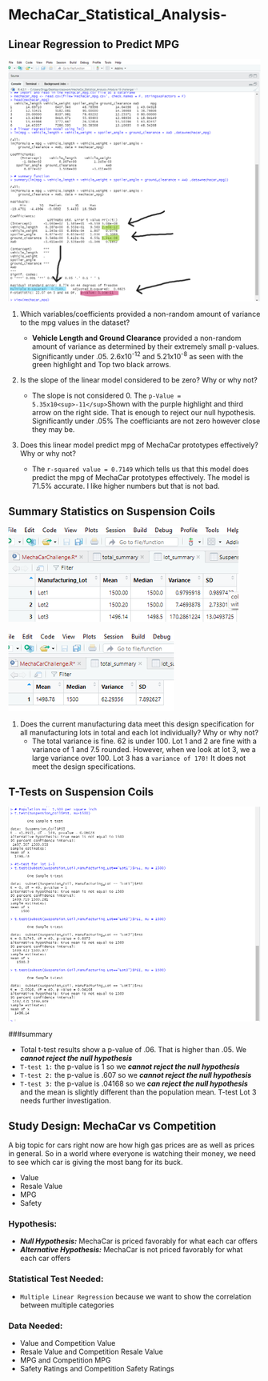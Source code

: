 # MechaCar_Statistical_Analysis-

## Linear Regression to Predict MPG
![LinearRegress](https://github.com/Aceofhearts1/MechaCar_Statistical_Analysis-/blob/main/Images/Linear_Regression.png)

1. Which variables/coefficients provided a non-random amount of variance to the mpg values in the dataset?
   - **Vehicle Length and Ground Clearance** provided a non-random amount of variance as determined by their extremely small p-values. Significantly under .05. 2.6x10<sup>-12</sup> and 5.21x10<sup>-8</sup> as seen with the green highlight and Top two black arrows.

2. Is the slope of the linear model considered to be zero? Why or why not?
   - The slope is not considered 0. The ```p-Value = 5.35x10<sup>-11</sup>```Shown with the purple highlight and third arrow on the right side. That is enough to reject our null hypothesis. Significantly under .05% The coefficiants are not zero however close they may be.

3. Does this linear model predict mpg of MechaCar prototypes effectively? Why or why not?
   - The ```r-squared value = 0.7149``` which tells us that this model does predict the mpg of MechaCar prototypes effectively. The model is 71.5% accurate. I like higher numbers but that is not bad.

## Summary Statistics on Suspension Coils

![sum1](https://github.com/Aceofhearts1/MechaCar_Statistical_Analysis-/blob/main/Images/Summary_Statistics1.png)

![sum2](https://github.com/Aceofhearts1/MechaCar_Statistical_Analysis-/blob/main/Images/Summary_Statistics2.png)

1. Does the current manufacturing data meet this design specification for all manufacturing lots in total and each lot individually? Why or why not?
   - The total variance is fine. 62 is under 100. Lot 1 and 2 are fine with a variance of 1 and 7.5 rounded. However, when we look at lot 3, we a large variance over 100. Lot 3 has a ```variance of 170!``` It does not meet the design specifications.

## T-Tests on Suspension Coils

![t-test](https://github.com/Aceofhearts1/MechaCar_Statistical_Analysis-/blob/main/Images/T-Test.png)

###summary

- Total t-test results show a p-value of .06. That is higher than .05. We ***cannot reject the null hypothesis***
- ```T-test 1:``` the p-value is 1 so we ***cannot reject the null hypothesis***
- ```T-test 2:``` the p-value is .607 so we ***cannot reject the null hypothesis***
- ```T-test 3:``` the p-value is .04168 so we ***can reject the null hypothesis*** and the mean is slightly different than the population mean. T-test Lot 3 needs further investigation.

## Study Design: MechaCar vs Competition

A big topic for cars right now are how high gas prices are as well as prices in general. So in a world where everyone is watching their money, we need to see which car is giving the most bang for its buck.

- Value
- Resale Value
- MPG
- Safety

### Hypothesis:
- ***Null Hypothesis:*** MechaCar is priced favorably for what each car offers
- ***Alternative Hypothesis:*** MechaCar is not priced favorably for what each car offers

### Statistical Test Needed:
- ```Multiple Linear Regression``` because we want to show the correlation between multiple categories

### Data Needed:

- Value and Competition Value
- Resale Value and Competition Resale Value
- MPG and Competition MPG
- Safety Ratings and Competition Safety Ratings